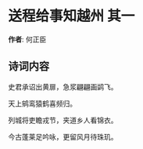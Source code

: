 # 送程给事知越州  其一

**作者**: 何正臣

## 诗词内容

史君承诏出黄扉，急浆翩翩画鹢飞。

天上鹓鸾猿鹤喜频归。

列城将吏瞻戎节，夹道乡人看锦衣。

今古蓬莱足吟咏，更留风月待珠玑。

